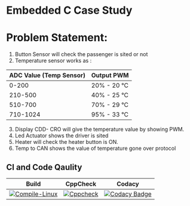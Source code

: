 # Embedded C Case Study

# Problem Statement: 
1. Button Sensor will check the passenger is sited or not
2. Temperature sensor works as :

ADC Value (Temp Sensor)| Output PWM
----------|----------
0-200 | 20% - 20 °C
210-500 | 40% - 25 °C
510-700 | 70% - 29 °C
710-1024 | 95% - 33 °C

3. Display CDD- CRO will give the temperature value by 
showing PWM.
4. Led Actuator shows the driver is sited 
5. Heater will check the heater button is ON.
6. Temp to CAN shows the value of temperature gone 
over protocol






## CI and Code Qaulity
|Build|CppCheck|Codacy|
|:--:|:--:|:--:|
|[![Compile-Linux](https://github.com/nuPURohit/Embedded_C_LTTS/actions/workflows/compile.yml/badge.svg)](https://github.com/nuPURohit/Embedded_C_LTTS/actions/workflows/compile.yml)|[![Cppcheck](https://github.com/nuPURohit/Embedded_C_LTTS/actions/workflows/cppcheck.yml/badge.svg)](https://github.com/nuPURohit/Embedded_C_LTTS/actions/workflows/cppcheck.yml)|[![Codacy Badge](https://app.codacy.com/project/badge/Grade/10cd058ec2254bddaba8d550296cadda)](https://www.codacy.com/gh/nuPURohit/Embedded_C_LTTS/dashboard?utm_source=github.com&amp;utm_medium=referral&amp;utm_content=nuPURohit/Embedded_C_LTTS&amp;utm_campaign=Badge_Grade)|



